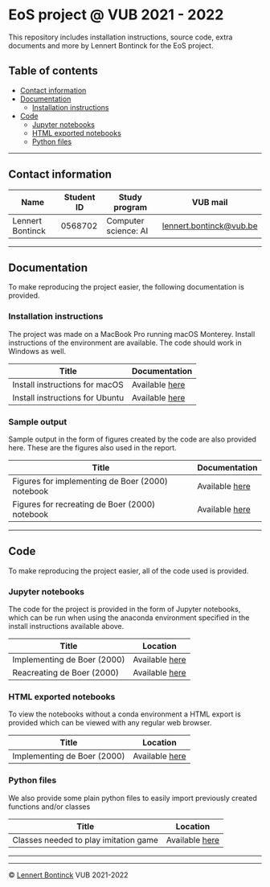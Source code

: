 # EoS project @ VUB 2021 - 2022

This repository includes installation instructions, source code, extra documents and more by Lennert Bontinck for the EoS project.



## Table of contents

- [Contact information](#contact-information)
- [Documentation](#documentation)
  - [Installation instructions](#installation-instructions)
- [Code](#code)
  - [Jupyter notebooks](#jupyter-notebooks)
  - [HTML exported notebooks](#html-exported-notebooks)
  - [Python files](#python-files)

<hr>


## Contact information

| Name             | Student ID | Study program        | VUB mail                                                  |
| ---------------- | ---------- | -------------------- | --------------------------------------------------------- |
| Lennert Bontinck | 0568702    | Computer science: AI | [lennert.bontinck@vub.be](mailto:lennert.bontinck@vub.be) |

<hr>


## Documentation

To make reproducing the project easier, the following documentation is provided.



### Installation instructions

The project was made on a MacBook Pro running macOS Monterey. Install instructions of the environment are available. The code should work in Windows as well.

| Title                           | Documentation                                          |
| ------------------------------- | ------------------------------------------------------ |
| Install instructions for macOS  | Available [here](documentation/installation/macos.md)  |
| Install instructions for Ubuntu | Available [here](documentation/installation/ubuntu.md) |



### Sample output

Sample output in the form of figures created by the code are also provided here. These are the figures also used in the report.

| Title                                            | Documentation                                            |
| ------------------------------------------------ | -------------------------------------------------------- |
| Figures for implementing de Boer (2000) notebook | Available [here](code-output/1-implemeting_de_boer/)     |
| Figures for recreating de Boer (2000) notebook   | Available [here](code-output/2-recreating_de_boer_2000/) |


<hr>


## Code

To make reproducing the project easier, all of the code used is provided.

### Jupyter notebooks

The code for the project is provided in the form of Jupyter notebooks, which can be run when using the anaconda environment specified in the install instructions available above.

| Title                       | Location                                                     |
| --------------------------- | ------------------------------------------------------------ |
| Implementing de Boer (2000) | Available [here](code/notebooks/1_implementing_de_boer_2000.ipynb) |
| Reacreating de Boer (2000)  | Available [here](code/notebooks/2_recreating_de_boer_2000.ipynb) |



### HTML exported notebooks

To view the notebooks without a conda environment a HTML export is provided which can be viewed with any regular web browser.

| Title                       | Location                                                     |
| --------------------------- | ------------------------------------------------------------ |
| Implementing de Boer (2000) | Available [here](code/html-exports/1_implementing_de_boer_2000.html) |



### Python files

We also provide some plain python files to easily import previously created functions and/or classes

| Title                                 | Location                                                 |
| ------------------------------------- | -------------------------------------------------------- |
| Classes needed to play imitation game | Available [here](code/notebooks/imitationGameClasses.py) |


* * *
* * *
© [Lennert Bontinck](https://www.lennertbontinck.com/) VUB 2021-2022
